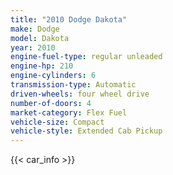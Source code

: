 ```yaml
---
title: "2010 Dodge Dakota"
make: Dodge
model: Dakota
year: 2010
engine-fuel-type: regular unleaded
engine-hp: 210
engine-cylinders: 6
transmission-type: Automatic
driven-wheels: four wheel drive
number-of-doors: 4
market-category: Flex Fuel
vehicle-size: Compact
vehicle-style: Extended Cab Pickup
---
```


{{< car_info >}}
